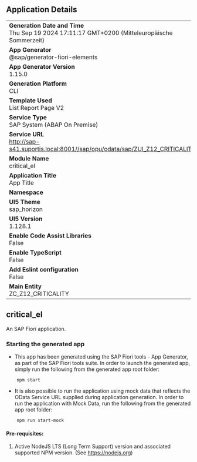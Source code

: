 ## Application Details
|               |
| ------------- |
|**Generation Date and Time**<br>Thu Sep 19 2024 17:11:17 GMT+0200 (Mitteleuropäische Sommerzeit)|
|**App Generator**<br>@sap/generator-fiori-elements|
|**App Generator Version**<br>1.15.0|
|**Generation Platform**<br>CLI|
|**Template Used**<br>List Report Page V2|
|**Service Type**<br>SAP System (ABAP On Premise)|
|**Service URL**<br>http://sap-s41.suportis.local:8001//sap/opu/odata/sap/ZUI_Z12_CRITICALITY|
|**Module Name**<br>critical_el|
|**Application Title**<br>App Title|
|**Namespace**<br>|
|**UI5 Theme**<br>sap_horizon|
|**UI5 Version**<br>1.128.1|
|**Enable Code Assist Libraries**<br>False|
|**Enable TypeScript**<br>False|
|**Add Eslint configuration**<br>False|
|**Main Entity**<br>ZC_Z12_CRITICALITY|

## critical_el

An SAP Fiori application.

### Starting the generated app

-   This app has been generated using the SAP Fiori tools - App Generator, as part of the SAP Fiori tools suite.  In order to launch the generated app, simply run the following from the generated app root folder:

```
    npm start
```

- It is also possible to run the application using mock data that reflects the OData Service URL supplied during application generation.  In order to run the application with Mock Data, run the following from the generated app root folder:

```
    npm run start-mock
```

#### Pre-requisites:

1. Active NodeJS LTS (Long Term Support) version and associated supported NPM version.  (See https://nodejs.org)


